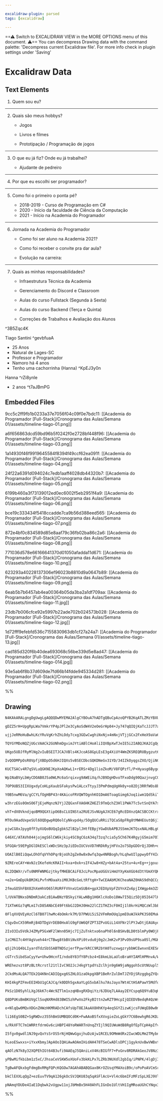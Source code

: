 ```yaml
---

excalidraw-plugin: parsed
tags: [excalidraw]

---
```

==⚠  Switch to EXCALIDRAW VIEW in the MORE OPTIONS menu of this document. ⚠== You can decompress Drawing data with the command palette: 'Decompress current Excalidraw file'. For more info check in plugin settings under 'Saving'


# Excalidraw Data

## Text Elements
1. Quem sou eu?

















---------------------------------------------------------------

2. Quais são meus hobbys?

    - Jogos







    - Livros e filmes

    - Prototipação / Programação de jogos







---------------------------------------------------------------

3. O que eu já fiz? Onde eu já trabalhei?

    - Ajudante de pedreiro











---------------------------------------------------------------

4. Por que eu escolhi ser programador?















---------------------------------------------------------------

5. Como foi o primeiro o ponta pé?

    
    - 2018-2019 - Curso de Programação em C#
    - 2020 - Início da faculdade de Ciência da Computação
    - 2021 - Início na Academia do Programador



---------------------------------------------------------------

6. Jornada na Academia do Programador
    
    - Como foi ser aluno na Academia 2021?








    
    - Como foi receber o convite pra dar aula?

    - Evolução na carreira:

 































---------------------------------------------------------------

7. Quais as minhas responsabilidades?

    - Infraestrutura Técnica da Academia

    - Gerenciamento do Discord e Classroom

    - Aulas do curso Fullstack (Segunda à Sexta)
    - Aulas do curso Backend (Terça e Quinta)

    - Correções de Trabalhos e Avaliação dos Alunos



 ^3B5Zqc4K

Tiago Santini ^gevbfuaA

- 25 Anos
- Natural de Lages-SC
- Professor e Programador
- Namoro há 4 anos
- Tenho uma cachorrinha (Hanna) ^KpEJ3y0n

Hanna ^rZi8ynle

- 2 anos ^t7aJBmPG

## Embedded Files
9cc5c2ff9fb1b0233a37e7056f04c09f0e7bdc11: [[Academia do Programador [Full-Stack]/Cronograma das Aulas/Semana 01/assets/timeline-tiago-01.png]]

a6f656863dcd59bd96b5f0242f0e2728bf448f96: [[Academia do Programador [Full-Stack]/Cronograma das Aulas/Semana 01/assets/timeline-tiago-03.png]]

1a14930f46f9919645584f8394f49ccf62ea091f: [[Academia do Programador [Full-Stack]/Cronograma das Aulas/Semana 01/assets/timeline-tiago-04.png]]

24f22a6391d094024c7edb1aaff4028db44320b7: [[Academia do Programador [Full-Stack]/Cronograma das Aulas/Semana 01/assets/timeline-tiago-05.png]]

6199b460a3f73139012ed0ec6002f5eb2951f4a9: [[Academia do Programador [Full-Stack]/Cronograma das Aulas/Semana 01/assets/timeline-tiago-06.png]]

bce19c333434f5418ccadde7ca9b56d388eed565: [[Academia do Programador [Full-Stack]/Cronograma das Aulas/Semana 01/assets/timeline-tiago-07.png]]

872e4bf0c834589d85e8aaf79c36fb02ba86c2a6: [[Academia do Programador [Full-Stack]/Cronograma das Aulas/Semana 01/assets/timeline-tiago-08.png]]

771036d578e66166641370d01050afadda11d671: [[Academia do Programador [Full-Stack]/Cronograma das Aulas/Semana 01/assets/timeline-tiago-10.png]]

623293a40228137306ef96023b8810d9a0647b89: [[Academia do Programador [Full-Stack]/Cronograma das Aulas/Semana 01/assets/timeline-tiago-09.png]]

6eab5b7b6457ab4ea00364b05da3ba2a1df709aa: [[Academia do Programador [Full-Stack]/Cronograma das Aulas/Semana 01/assets/timeline-tiago-11.jpg]]

23db7b006cfce92e5997b22ade702b024573b028: [[Academia do Programador [Full-Stack]/Cronograma das Aulas/Semana 01/assets/timeline-tiago-12.jpg]]

1d72fff9efebfd536c7155830963db1cf27a24a7: [[Academia do Programador [Full-Stack]/Cronograma das Aulas/Semana 01/assets/timeline-tiago-13.jpg]]

cad185d320f6b40dea693068c56be339d5e8ad47: [[Academia do Programador [Full-Stack]/Cronograma das Aulas/Semana 01/assets/timeline-tiago-014.jpg]]

93e5ab6f8b37d609de7fd66b14fdde945334d281: [[Academia do Programador [Full-Stack]/Cronograma das Aulas/Semana 01/assets/timeline-tiago-02.png]]

%%
## Drawing
```compressed-json
N4KAkARALgngDgUwgLgAQQQDwMYEMA2AlgCYBOuA7hADTgQBuCpAzoQPYB2KqATLZMzYBXUtiRoIACyhQ4zZAHoFAc0JRJQgEYA6bGwC2CgF7N6hbEcK4OCtptbErHALRY8RMpWdx8Q1TdIEfARcZgRmBShcZQUebQAObQBmGjoghH0EDihmbgBtcDBQMBKIEm4IJIAhAFYALQBHbAAWAGlUkshYRAqoLCgO0sxuZx4AdgAGbQBOAEYJngn4mubF

gDZZ5rH+UpgRpLWa7VmkrYP4pJPl2e3CyAoSdW4V2eOeGrHp04+Jy747qQIQjKaTcJJJT7aHizNYTGHxOGzGoXHaQazKYLcCaoiDMKCkNgAawQAGE2Pg2KQKgBiWYIOl0waQTS4bCE5QEoQcYhkilUiT46zMOC4QLZJkQABmhHw+AAyrBMRJBB4JXiCcSAOqPSTcf6dXH4okIBUwJXoFXlHGckEccK5NCzHFsEXYNR7R0TbEAjnCOAASWIDtQeQA

ujjJeRMoHuBwhLKcYRuVgKrhZhLOdy7cxg3GEwCwghiNxNjx4mNxjVTjjGCx2FxHeX9aVa6xOAA5ThiEs1NbxHjvabxeKJ5gAEXSfWLaElBDCOM0wm5AFFgplssGwzihHBiLgpyWxs1ZrNpsfVvE+ziKWyi9xZ/h5wC+pgBhJXqgAIpCDKoQRCVAECEAB+AAdDhwMgiDoKg2CYPguDnCQ5CUNQtD0IwzCsIwqC4i/IRcEIZg/wAY7YVBMiEYjJDs

TQYGYMDoNQZjUGcVAACk2GUNhmDgvimJYtiABlCHoAliIQVBpXwTJeIE5i2IABQJKA2CgQgRQAc7I1AFFQZSuKjXBtPI4hJIAKy4nj+P47C7Pshz7KgpJtFQAB5VAGh/QCAPMgBDqTCCMYD3OTHzUH81BBRZfBJCBRjwJY1jUAAQXMoQ92ySSzNQRAyCBAkbIQ4rwMcsryscqDmlcxTKU87ygMA5g9Fiwg/yYXKCQ5XB9FwYhKQSkqhqK0qKrG8b

UKgo5UDJfRyMlNg2vIuBSEITJCAJVBls4KJcoAS8GpLEsE3g4XiUY4WmZKSREQRUBygzut6kzAP0GbqWOhTTsWZL/Q4ABbt1TNwKTWXjPccpyklCAAK44N0Qb3GaDDgIQohMz7ksWaFfoBoHUA4EGUrwMz9Cse7yMeoz+tIWyJvpsaoLWVzONIQmkcJ1KSYycn+v0rrqcpTHMbY2b5sW9rSFQAguXIznib6nmQex2ZBpG+TUBF5G5qkiXAjETQOv

IvQODMPpOsR0VpfjXBDpO5d6HJIQXs5vBSECDbcGQKDNeGv31YD/34IZkOyqgsZXO/QjiNCCik0kWPAmFThmFwTQZRIRWGJ9k6/sjXBwnxNGRBBgAVPbsA4cxLa5xWydwHOvoAcSYLIEfXVSKdQMciL0UhiEAmb8FCZgCQMRvkpSm3iL57BbvIgAxeNHyiNlUAACjlBBlC5JGAAPUC319cAASi1qfh5n4359QKpWWJbkN9LphNJByTvyTKIz410X

KUCTSACv4R7qSVLuQGKNEJKpXoAQKwL1+rERSr4Dg1lioZkoM/V8FQPzfl/P+Hyasg6BygqHUhdlcKRwIkRUi5FKLUVovRO2X1OLcTkoHJKwlRLiUHtJWSE8lIqTUhpYyOk9JUx6iI0yFkrJsKDmQ+ROFoIuXcvVSSjVIrSmCqFHK6iArRQIHFQgTDJ7pUyubHKeUPaFSIUNBRdiUJVRqnVLyaiALhBapINqYQpYrUMhImmhDiF+3sSEqarkxa6y

Wp1NaBVyLbWyCDOAB0J5a0WLMc6aSrqixvg9AWEiXq/hJB9DgHDvoTFxoDdg90QazjnvgCG2VJLQzhgjap2tUbozIqkhYswKn43ltzeuXdxG9RpnTEJCimYs0pOzEGAy6680pnk0ZQsSksS1hEhaXiOoyxQQTImgzyYq0CX7I6ayvqbL1ggA2RtUAmzNpJFalspa4BtsYtiDsnYuxBm7KxXsfZBMBTYoJEy7Hh0odHaWxEyYcATsRJOcAU5pwzg0

7OP9UB53IIXUgxdyCoHLpXaubSFakysPw1ALcxTtyyJ3PmPdmqUgHk0y+o82Dj3RRfWOs8b5L1lHie+G8t4725CDA+R8v7n2nl3OeLByJ31vI/dez9SCv0Hh/BJ38Nl/wQIA4BOUwFpwMTxQeKUYFEEkRTRByDUFwQlAtbIcogriFQDcGYvwTizGhM0eIzQJgfGaBGHaC8eoyg9KgGoOIXxQCQcCBs6BgiSgGDWJg6l3AxuUHG6ALoJQmyiEmJgM

Y0B5nwM6Va/gCCYLfOgHBP43r4KAicoFRVQWTOgnhKO1DmA6ToagGimg6Joq1iwm1QdSkiTEsaySvDwjkoMqpdSWlRH8z8c9HSOVLKsJBS2shzlXIeRceFDRQUQpuTCroqK4CDHxXJWlDK1hzGPKLFYtgTbg7btIY4/SziGpuIZa1SWnUV19QGq+9W76P3QWmpcqJK0YkbTiblHaiTkka26eki6p5ro5MkiMi1hTimlOxuUtif1KnA1BnUhpICZq

w3hrzEGs0OmSO6TjEjeMqnzNJYjJZQGxnFXA6HKZHEZl9TmQchZ3Hl1PWA7Tc5vtSnQYA7suW4muPfVVkCs5CmDDizavrBAhspbG04A8i21SXlvPJZ83w3y7mij+d7JioHgUuebQJhm4L8KQtjjCuFqAEVIvTh4LO7yMUcHzti3FZcK5VzwMSw5Dd0WUrblYDuplyL0r7kyoeI8x76BvVK7lsrUC8pXgKze29d6isPv0U+krL7SpvvKh+A8lUvzf

vhT+dX0VkndjqoBM9QGXtipO6BsCLUINSta2RUEJSvNUgAJXCE67gRcEDXnzQACSBCCKtrx3gbY4ISWMy9CgAF8djFFKOUd8QgAD6AA1Dgd2agUBSpgOUC37DOAAKrLlLswGobkJTdGdWUXqygkA4mGGgUYvqEhJGmDwL4zRLhI8+DiMNzgkg8BcjCT1PBfV+uhNWAEDxiBPEdGMZmnqxg1BuDUJYnw1gDhxIY3bh5qoTEOCcVH0xpifER82NEHA

MTOu9AadUxpeSUl6OQDgwpRQ0olCyNkvpd4y/5OgQUCuRRiiTQCaS8pFRg8tMWHEUutQ6j1Bbo0xJTTmlxOSK0AIbSSGzMGJ0AIXSsndCWL0OJ1cBiDPkcMhuowIELQTZeiZkww/QLgHgGYlzEA9yd/MkuEB3jQIj2E/YRwAlbPWbgzQajC4YEwNsHBOzw2dUeS45YLhrFHBOYIB4ZxznWwCRcu9VwZBpZuMPBodx7nby6o8J4xgHCR80Q4h3jtF

pjwCG8xJpyg0fF3yXUQoBUQqIgbkSZlB2plJHtfEBpjYGwDUbAPBJSSmmJKTQsxNALHBLgCECBJi9klBMZo2AJgP4TCf6aDEDYAnhqjuDOoFCdBgBe4wGzB3BD6lDYAEhwDp74DnaXYAg3boCQ70CaCSgEQpQg7wBg5RoSjx7ODeraDc5JD5787I7xBI5IiY77CLBQjQi47U4AGXCepJA4jk6U4urw5rDghDhHg8BrB05jAF4Gjs6ghoCSHaBSGi

G46XC/ATAVh044jojmgS6lCW6kjkiy4SC0gC6zA34q73zq7cia5y5Ch67K4RgyjG5mim7O7m4Fh24IDagU66iKG24agmgm4VBm7J5+Du72gljOiuh+6ej6GQBB6BiD4RgR5R7Fqx5mTx4QDv7hFZhRGL4Z4GFZ5r6LDlg1A1BfBrABqF6V7F454s7Jp1gdhdjOqiGo5JArBlgt6TjZ7r5PgGg94rhrgD6h7bi7j7h9E3DHg3AQhSGaHN7L5JgL7R

5FGQAr59EPgDGlDkESClxWDcSHz3pJiEDoIUCVoVD7HRDkRyjHFVx2o7SOpGDOrQjJDHh+qXjeqE7Ijl72pQDBpkz4BhoRrPj9DpqZoJoG4Gi1ipoEDgm9DZo4i5qER2ikDpFL4GiUjAhJgVr9CXEHE3F3GnE6FoxsBLasDPGrY4qb6lBEB2jbbAgKEupQg1CYGFBXaQA4EMD0D6ClzKDNCkBrDYBwAcApTTA/YUBjAACaJIPApcKQkapBFQa00Q

UOAIlB0IiQqwLOhOfqVYhOPqrBjoUh2gZe0w8x0wfq3qw4NRBogh/hLqhwUIlppwyOfY4IqwtppQ8he2CwyhiO5hvwUhw45euh4ugR0uxhWu0A8uiu+uVhaumYPIUZ9huuSu4ozhsoDu7hqoEZVufhNuXhQR2ZoRHh4RtoBRLqMRvusA/uCREASRIeaAW44ePUp+6BmRKYEguAzQeRqelZGRBYJRJYaS8wPqXpkARenAeoc+tRzR1erRJYDeHwl4

9ZREreCAY+WxNJzIKefeHcKRAII+kxa+0xk+sIF4Jw8+HZy+bAt4a+25tu+4u+Eg++jgoux+wQUeORawkohwfYohoBxAlRIB5pmgNQP+hOt+QB4wZYBBzQ3q9+awEBBAUBdwsBqIsBiBSJqB6BbJJQHJZQZ+n4C8ygmovYkgdQYw7ESQ9AP2DQ8Q+gy4D2m2n4AAGiQT0BICqZDhQfsMzL6kwXwVWAhZsCCQaGGjCMzGMEeAiDcD6r/jIbcHadbo

6L2DQWXr/vTs0NMFWNMGzjtkyfMHEBCAiF8JcLPocMpaUGGViHmUYXyKmXGU4d3tYUmXYQKLGY4RmYbi4SWcqGWfZb4UIeXoYf5RaIFa7sIBWTmNEd7rEbWfEYHpyMHoeQaPnNGGvoOQaEmFkamDUH2WnoUSWkOVMdCKIbCAcE0VXmCKjtVfWDXt2GpYsDMQLuXuub0Q+Z3guHuSMRuGMUeRMWPmeTcBeWWFeUsUdjeQaBsV1Rvk+TvsGBAG+Yfp

+e2e+GmDpUkBMJKLPvfnMOaaXsiM0JKBcGeLtRftgH+TwCEAAbMJKCheaNAZ0HAS9dhQCCgdmsVfhUUNgWfhQO2IQHMMuIQP6OxA0PQJqAtgALJVDsTOBVCagkiKScVg48VqkGgakDjaDHj9gVHmlT6Wn6UAhhoBkzCVEyGWmHAQjI4CGqUurDimnc4LCSHVF0706LFyGGVVrU5Qh8G6Uhm/DmnE0Gi2VoD1mGEeXa5eXplQmlCq7sjuUpmeUOGy

2fmuGO5hFBX02hXeHhVO65lRURFFVVnxU1mSUB4+gpXJEDXpVpFZUYnXZx6pjIXWgp4m3ZXFFTEXC9g46eoTkV7zl6jaFzlV6NVtGXi45rAbDtXjidX3jdXd69X979XNlIGQDHnDUT6jW/DLAIjXnFXXh3mr4J3zVeHPlLUrUfmZnrXoCE6SgDi4CiFzDEAAG+qE7YBjBFhP64C4B37t3xDECaAIU44TCaBjCPVoXwGYUIGdDp0QCfVoHfUlAXbs

l/UVATBNxsDNDmR3akCzB1AwBNzYBSkyiYALwNBg1H6KlcXoDo18Ww7I5Qiz5Dj05I647lH8Ek0l4AE40Qil7pIrCv0B32mHgRw6lIi426V07jAGWMlVorBQhT6o6wiv6TCs4Ahi2oAS3eFS0xmq3xkLhuUp54M67OU+XpV+UhEBWG1b5BHBUOm63FnUMRW0OlBu4m2vWQA+5uiJUuqW0GiNlpWlAZW12e2cnO3dkT1u27we2O0CDDmOgwiz5o44

71XTmKGz7qMLm17cD85ANbCE49Ft6bGJ2DHJ0Hm22lCZ1THZ3cF0HIj1l0krHiMQCzWl3bECDb4vnoBV3X2+Vfln4bD87D2wjv6ShT4nCWmepFhAHYCoO341AGbI7067W4DTCT35DoVcNYVz04VfWrEYEr1YE5Vn53b6DKCtCzDQ36DMDthGD4B3ZjhrD4CYAkhjhJByj+MGig7KkQ4Y1DAjDQhHCXinjU507eqj0i27DcDR3Mw47bVnibBSGGN0

0FlqXVQVEyHzCl6TB07lhwMc4bOmkrk7M/D7PWUi5i52VFmRmOUq1pmEOuWJkkPK3S0EMuWUNZksMG0u50PGgMOFn/P24/Na1G0xWe7Vm8MW31lCNWOQCiPolrFlCSMJ7xCFUDnyO4iKMupepMFBkB1TlxrjCc0th1EtG6NoA+oIgDicHGObmmNl3mO959U5DwsQA2Onl2OwiM4DjTPrHLHTW0nF2MueOGgV175ZDvndMiMn7fmaBiCnjYDginCn

CSgvDxCX59RmRjB4DTDgVrDEB0HxAlG9gFUW6QFZPT3ZPvUGiL14XFNr2lPYJwDtjEAUAyqagPY1AcA1NjigGkAaBjio19OqkP2sQ3DTA40XCXj06bAIV55GkuqbAuSiG/4f2aFmWyGlCgM56bBINVhIgHCo4rCkuQA+mzMmXVFeiU2SGbCeo6Gi56H2WkMy1PODHEMa5vP4OPOfOyvfNuGllsNeP0M632X61gsGgcOVlcMQA8NxH8OwvW1Nkhjz

2IsO3Iu5VdkJ4ZMyP5GxWF2lWnn05Hjc7IjZuTnktxo6naPh0l6nBSHvBLD0tblmPy0WOjFp3jGj62MzHcHIj85ltuOCuHszUitzViv8qLWSsH7V0BO10QBNgIDNAEETDYAXCl5MHEDLAIDxC90RMX4HCP4LAsiXg35N2ZPNnZMz22vIG4XL1gCr0EXr0SCtBwDLg0UwATBcA31kF4nQ77DVSo606qGnjVErNJujB06mk45bMc0DjHVrMhWiFQgx

1zCM6I7c4HYAgVueh44rCTBwg8tbBViNvXPi0tvdu0j0g2cJmK2vP3PvO9sUP9sa05l/MGHeGAsBG3MguDs0MeeQDTsHum2YkJUwvJV+g21futmZVCsSN5XdnEF7v9kheuOFinks6bALENuh31HhprD8uB1h2LmOhzGaEwjU4vuis7kQBDHED7mfurvfsnmc6T7jNngCO0kgeFNF33keO1e7HoBsTvCpQoJyRsTtjPnkD4DUZCSqnMDOBygkilTL

qSj2h1Q4bLIyardTdzSbSSABTNDSzjerfPywrkRCC9R2bYA0TuzxwgzrybbWCEwnxnEXESAjc1BjeoKTfTcEBzcLdLcrcuBrcbdSxbe8arJ/f7fkSHeoDHfWC/f4pZA0SoBXc/Ksh3erSwqPfPccCvcPEOorbGlM0mfYy9jlg8uBrZAAmhrPCRpglEAZoVCQkSgwnVz4DwkCiIkfVIb5pokbslWYllo4n4AffDe8DfcpSneg9Tc74zeA+Q6LfLer

cGTrc5ibdSaCyyYw+Uhw9HcnfI/ndo8Y83fY8Pcbz4+E8kmLbLaUloBraHYIAMlHPMnvA/WEVckkgPbilSlwCShji3dsUcAPaEA8DECKQpRI1UC8ehu8UCew7zAJDLCTAHCM5l4ngXsQBhpDiJCaG6VzC7MnhzBKcOlIhHDCfmnDiWlM5Fe6f8Opsk6eqVFiGnhf2i1Nvhm+cOUmFOfkNy3Midu2HdtkPeWD9ShUP+esOBeGijvrO8DjuguRVTvR

WREhezvzt8PzBLtRcrstl21tlIvC9O2JcJ4kgYtpdYsZclhjn9g6W9jaNggoh5cUtNUupl5SHU757VcQe1f1eNdU6zXQaj+y5Z/seWTBc0gXV663l+uHeJlp5wlavkpWq1Gut+RkrzADgwFGQggGjpSVqiJwSYK3XmCM4+62rNMLMGIBSF0wFrVClaxeo0c8mH1ejoU094sd0AEwQgG5DHBg03W7YdjtDSSDYBNsMAKoLME2xwBzIIbbiv03DajB

2CkdMsALQA7TEk2Q4KNnCADIQgxg6SZHLO1zaOkpgXBP1BeRrZulDmTJZYDjSRzggbgZYQrkeHEo2Uu+NzYFr32jJj81aRDF5l20c49sB+6tCdiv087z8QqS/afr808Kr9jaM7KFgux36Rcdw0XYAYfzi6gdT+27HIsGxS5yNkWN/RQpHRZy54n+ihUQre1K4I9vUOgz4N6l/4DceqLLFOmyxi7D4hqv7c8h8UA7QDXG7jeAZB28aV0UBcHL5ghy

KHI4kgPZFmvEEIHbU1gCAJCq/k0DDh5gxAaYLgG5xbAlhu7AsJayo7Wt4CtHSAPawY5MdfqzrPYvoCSAcAeAMAaGsDjj4yCw2ifViF6lNIDhTw54Q4NA2z6SVo6RwFQjoNzoAcpCZfWqhHCnzntzSKwUSkBwb5Igo2EIxnOkh9Qc0/UZnZtj31bYfMXOQ/HwSPz8GeD22rnfWgnFu4iABmI7AFvTVnZhVl+w7CAMF0hZm1oWdZHIZizyE4sEK9Ob

PkSz1D05yhlLXgJ6kK7c4Wc9ZTlm1xzqHBxgRXDqiYz/6JDUq7LAAay2EYCspq6Q9YuB3qHwdvycwtODUHHqaBqiHwNOM0FuoEsX8NQPcEkBZA8A0wxACJgAV7qUcQw1HG1kwJyqosciy4O1PbXi7itoOyA2DjKyOEsDi0bA84QnmhoUA3IikOoP6GwDSC76sg54aMBhAzAE2dBQXNQLKHf1HQXwOILpTEoIV7B21bPgYOLY40+wJwAcHnip6XNA

Q8DPUKsBmBKUVgClSoqNXRHd83BWI5zhPwVo2FkyBIttn2wRZT9HcpIjQIEDVBedqR4QzWsEKC5r9OGcQ7fl1xXGyN2RJ/BRn0ShEYNoSV7MENpyPHzk72OebZu8EK7l4JRVOGYuWB0EHVGxcohlgqKtp781RdXD9kAIP7dcNRMAsDnAP6K1dpICHXHEPTGAv5ucV1MQEjgQCVEBcmgRujqxI4LBdmtohYOi1oFPV3RBwz0RkOyK4AF4foo/kLwW

o+NlqQw0MQvXDGnZHWzHKMRADchCAfsUpT8EJAaAX8HhKYp4eqSGYZizwKjcsFUWqEB0w0mpGnFIRxx05haZeUEQ0WqjjAvQXocYPnnSQWC9sZ4U0jPgFzcivQ6SAOlgxwZBF+xAQ7wfZ18F99/B4/QIT82nHki5xoQ8vouPc5RD2Gq42IcyPiGbiGR7tHcRbhxaE0KiJQ3gEwQFHv9MBTBTgrl1aGgDJRj408GMzqF9DaucLFoe+0aGWMMp6olx

li16EgS0BZ+SgRWDvz355hBmSUMBQOCd0K+FwAAoBSfxXVxgieZoLgGkY7C6BewhgR6JKDz0t2REpuKRLSGATEBQY3xtRJzR0TZQkY67GfibiagYA9ANyHKEuHJjwcfEzGgJPmaXhLS/YaOkwQrBODIAEkhxtoBkqz4FOMhZugpNQBVjI2XwD4Hs3HKaSWxcQaYbpVzzptkRx0nIi4Is6YjR+Y4nEXV2H4jjrJhI8cZPwHZTisejk7WgvxpF606R

s/RkXFTC7m1WRRtfdrmGv6ciHBPI48YoRWARTnUnqZYIjl9QIUWuWdB8RgOfEpTCpH4pIfv3noqimhX45xgGIKmPldRZ+EmIAyNaLA/yw9CYGZCbpfBucmrXsIbDELAVcOfULYK6OeolAcms9PqZ2SImbZhpYja/gMJg7SsppBTCMQxLOFzSKgdQNgDUE/BIhoa7YKoCJHMiKQ4AftQgHUH0DOB1p99Z4eWGOA85axnwKOr9KxwnApgs+CmXMCRD

I5fgv0gwdl1NJ9gvQxYsSrOS5rNjHQWwGgojhuDzAjw1RCEL9OMmWdRx2IwcWDLMm2TMybnIdrP0MLedF+PfIIfSLRmOh1xEXZmUqJylSh/RmolFmfxyL+hL+uMjkX0U+DbMS+QHXkZeNnZEsLxH/CogpSvDYE468onUcy2GIcz2Wd48fH+wppehScM1Hrj0O1GpSKJgwkMWtW/JfAEJacX8vEE0AQgqBABHVlVOjpP4TqxAMyGeCrCnBiA41ZWX

hLeoESwxxs+iYxxKbmyJApAOoIQHiAwAOAmIHidAH478TSeCwADlsDPCj1gyknUvBwVWBxtqaCnZYLdMqKqcTwhXDoq3xDppy3eShFQgs3ULbUtChc/6dg2LnWSzCOgywhZOHEVyvBATauQF3cmUj8yYQxuSjJEV+SYhG/NuVjMEbLsvx67AMQNNTDsQh5AY/IS6jPA6DYQ3RV/nGh0qNjZ5FQyQr6lPBwhY6G5V9ggN3JZSmuf4jOm0LAEl90+7

qAOlzN7k8y32XQPEhIGt64B3ufi9AAEqJ5QAniLxV4KcBIGfF7+PxGnv8RDRAkGeoJV8Nz3jTzCJ+HPNNMz0zSqQ0CSJfnqiWP6lpsShMcXsEogChLbeZJe3s6id6TUXe3NEsCyVmmckz8UAMYLgHYhVB9AikIaUgvILPD/hFYMYYVwqpl5OikndJKaUwUyjjwKzdurdMK7KF42vqOYMznKKvTFCUwNNp11+DQgACjORsUXMBl+DrODICkaDLxHg

yPBwMifkbibm1z5xC/JhsaCeVSKW5oXUoFv3bkKLPx7LZRb3NUXdl2gbIq/iPNPK/4lgDjIxgYtmYbBSZYIPsJ9PDmMzeZ68hrqqK3nOLJRVRWEMlMmp5TkW3i2xcgqwSfdeARvXINaAwSVKRu1KsJREpLDMxGc5PdBX2H/YJK6eyStAL9KjTpKGRzYporCS565KESBSvngkgF4lLvcovcpRLwgAMqkeNKzBqSXJIk8L0P4Z3q7yMqtKV64AIfDk

TgBwAFQkxbgFdmgBxRMgFQPcKQGOw7AGAhABABQGax8KrOZUsqYMAXoiB9c/oPoPoAVCmSrOlyxkI6plR+qA1bqpWiXIHHeqI1NKf1RkAXiTi3J8a31YmoDVBqqRry8NRmuyBJrA1yMiIZOyOH5qoAhahbJ5NkWFAfVfWAtQGrcjhd5FZa+tRWoDULwg0SS4EnmrbWFrO1xPB3qdF7WRqMglaQVWWlBAjrM1GQM1aQGjTuw2AFAOKH1CFZ1rR1TF

bkClEXXLqQgZ+ezEuvTV9qA126gkOcSVJQKU83q5qASFlAcU+Vl4c6bmIFzMFzSpLXEJ9VlBSkRgJ4ZEAkGjoGlphqrTYI6qMBsp9AFqwvDLDJk41S8BwH6uupnX6Aq124kLtIu5DeqOQJAZlTssdVYbiACoBAEvXDR4bVoxAaGmwDMjLhCYmgYIO+NKD4apahFKoOSDPykBlALIdeNCG2BCieN3G6gNg1NJvccQS2HeMPGjLsbONuObELwG2oCb

pNAmqYDUDe4IaE1Dqbwk2vUgpw11ojJbMmBx5H40AhFLIGnDo1UltVH1IgMRoaUGhCYNqx3tSWdBow6S9S6kghrsDmRrkOQOUITDgAUaqNNGszafNrWsh1IjAUuGynwCQaemF6i0OkGwBaaeOH1KiKpF5Kxbj5wEjFbSVCDRoEtokBABFvJAOtGO4AJjtDPCAWqzsIAM7EAA
```
%%